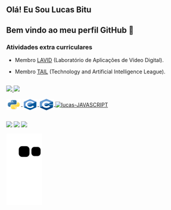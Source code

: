 ## Olá! Eu Sou Lucas Bitu 
## Bem vindo ao meu perfil GitHub 👋

### Atividades extra curriculares

- Membro [LAVID](http://lavid.ufpb.br/) (Laboratório de Aplicações de Vídeo Digital).

- Membro <a href="https://github.com/TailUFPB">TAIL<a> (Technology and Artificial Intelligence League).

##

<!-- <div align="center"> -->
<div>
<a href="https://github.com/lucasbitu">
<img loading="lazy" height="180em" src="https://github-readme-stats.vercel.app/api/top-langs/?username=lucasbitu&layout=compact&langs_count=7&theme=dracula"/>
<img loading="lazy" height="180em" src="https://github-readme-stats.vercel.app/api?username=lucasbitu&show_icons=true&theme=dracula&include_all_commits=true&count_private=true"/>
</div>
  
<div style="display: inline_block"><br>
  <img align="center" alt="lucas-Python" height="30" width="40" src="https://raw.githubusercontent.com/devicons/devicon/master/icons/python/python-original.svg">
  <img align="center" alt="lucas-C" height="30" width="40" src="https://raw.githubusercontent.com/devicons/devicon/master/icons/c/c-original.svg">
  <img align="center" alt="lucas-C" height="30" width="40" src="https://raw.githubusercontent.com/devicons/devicon/master/icons/cplusplus/cplusplus-original.svg">
  <img align="center" alt="lucas-JAVASCRIPT" height="30" width="40" src="[https://raw.githubusercontent.com/devicons/devicon/master/icons/cplusplus/cplusplus-original.svg](https://cdn.jsdelivr.net/gh/devicons/devicon@latest/icons/javascript/javascript-original.svg)">
</div>
  
 ##
  
 <div> 
  <a href="https://instagram.com/lucas_bitu_" target="_blank"><img src="https://img.shields.io/badge/-Instagram-%23E4405F?style=for-the-badge&logo=instagram&logoColor=white" target="_blank"></a>
 <a href="https://wa.me/5588998556036" target="_blank"><img src="https://img.shields.io/badge/WhatsApp-25D366?style=for-the-badge&logo=whatsapp&logoColor=white" target="_blank"></a> 
  <a href = "mailto:lucasbitu55@gmail.com"><img src="https://img.shields.io/badge/-Gmail-%23333?style=for-the-badge&logo=gmail&logoColor=white" target="_blank"></a>
<div>   
  
  
   ![Snake animation](https://github.com/lucasbitu/lucasbitu/blob/output/github-contribution-grid-snake.svg)
